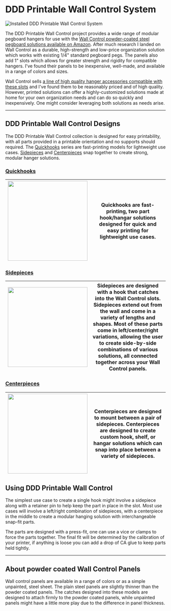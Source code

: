 # DDD Printable Wall Control System

![Installed DDD Printable Wall Control System](https://github.com/aderusha/DDD-Printable-Wall-Control-System/blob/main/images/installed.jpg?raw=true)

The DDD Printable Wall Control project provides a wide range of modular pegboard hangers for use with the [Wall Control powder-coated steel pegboard solutions available on Amazon](https://amzn.to/35emTsm).  After much research I landed on Wall Control as a durable, high-strength and low-price organization solution which works with existing 1/4" standard pegboard pegs.  The panels also add 1" slots which allows for greater strength and rigidity for compatible hangers.  I've found their panels to be inexpensive, well-made, and available in a range of colors and sizes.

Wall Control sells [a line of high quality hanger accessories compatible with these slots](https://amzn.to/35fkhuu) and I've found them to be reasonably priced and of high quality.  However, printed solutions can offer a highly-customized solutions made at home for your own organization needs and can do so quickly and inexpensively.  One might consider leveraging both solutions as needs arise.

---

## DDD Printable Wall Control Designs

The DDD Printable Wall Control collection is designed for easy printability, with all parts provided in a printable orientation and no supports should required.  The [Quickhooks](Quickhooks) series are fast-printing models for lightweight use cases.  [Sidepieces](Sidepieces/) and [Centerpieces](Centerpieces/) snap together to create strong, modular hanger solutions.

### [Quickhooks](Quickhooks)

| <img src="https://github.com/aderusha/DDD-Printable-Wall-Control-System/blob/main/images/Quickhooks_example.png?raw=true" width="250"> | Quickhooks are fast-printing, two part hook/hangar solutions designed for quick and easy printing for lightweight use cases. |
| --- | --- |

### [Sidepieces](Sidepieces/)

| <img src="https://github.com/aderusha/DDD-Printable-Wall-Control-System/blob/main/images/Sidepieces_example.png?raw=true" width="250"> | Sidepieces are designed with a hook that catches into the Wall Control slots.  Sidepieces extend out from the wall and come in a variety of lengths and shapes.  Most of these parts come in left/center/right variations, allowing the user to create side-by-side combinations of various solutions, all connected together across your Wall Control panels. |
| --- | --- |

### [Centerpieces](Centerpieces/)

| <img src="https://github.com/aderusha/DDD-Printable-Wall-Control-System/blob/main/images/Centerpieces_example.png?raw=true" width="250"> | Centerpieces are designed to mount between a pair of sidepieces.  Centerpieces are designed to create custom hook, shelf, or hangar solutions which can snap into place between a variety of sidepieces. |
| --- | --- |

## Using DDD Printable Wall Control

The simplest use case to create a single hook might involve a sidepiece along with a retainer pin to help keep the part in place in the slot.  Most use cases will involve a left/right combination of sidepieces, with a centerpiece in the middle to create a modular hanging solution with interchangeable snap-fit parts.

The parts are designed with a press-fit, one can use a vice or clamps to force the parts together.  The final fit will be determined by the calibration of your printer, if anything is loose you can add a drop of CA glue to keep parts held tightly.

---

## About powder coated Wall Control Panels

Wall control panels are available in a range of colors or as a simple unpainted, steel sheet.  The plain steel panels are slightly thinner than the powder coated panels.  The catches designed into these models are designed to attach firmly to the powder coated panels, while unpainted panels might have a little more play due to the difference in panel thickness.
